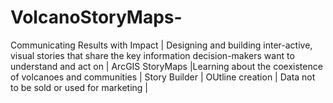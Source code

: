 # VolcanoStoryMaps-
 Communicating Results with Impact | Designing and building inter-active, visual stories that share the key information decision-makers  want  to understand and act on | ArcGIS StoryMaps |Learning about the coexistence of volcanoes and communities | Story Builder | OUtline creation | Data not to be sold or used for marketing |
